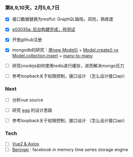 ### 第8,9,10天，2月5,6,7日
- [x] 接口数据替换为restful: GraphQL缺陷，风险，熟练度
- [x] [e03035a: 后台构建完成，待测试](/e03035a7042fe4dbc31211dce4cf3f8a0098ec39)
- [x] 开放github注册
- [x] mongodb的研究：[用new Model()](http://stackoverflow.com/questions/9305987/nodejs-mongoose-which-approach-is-preferable-to-create-a-document) + [Model.create() vs Model.collection.insert](http://stackoverflow.com/questions/16726330/mongoose-mongodb-batch-insert/24848148#24848148) + [many-to-many](http://zhyq0826.iteye.com/blog/1850867)
- [ ] 研究cnodejs如何使用redis进行缓存，进而解决mongo压力
- [ ] 参考loopback关于权限控制，接口设计 （怎么设计接口api）


### Next
- [ ] 分析vue source
- [ ] 研究 [egg](https://eggjs.org/) 的设计思路
- [ ] 参考loopback关于权限控制，接口设计 （怎么设计接口api）


### Tech
- [ ] [Vue2 & Axios](https://gold.xitu.io/entry/5894015b128fe10058d15d7e)
- [ ] [Beringei](https://github.com/facebookincubator/beringei/blob/master/README.md) : facebook in memory time series storage engine